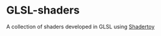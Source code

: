 # GLSL-shaders
A collection of shaders developed in GLSL using [Shadertoy](https://www.shadertoy.com)
